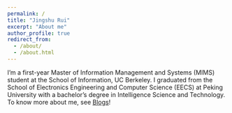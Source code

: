 ```yaml
---
permalink: /
title: "Jingshu Rui"
excerpt: "About me"
author_profile: true
redirect_from: 
  - /about/
  - /about.html
---
```



I’m a first-year Master of Information Management and Systems (MIMS) student at the School of Information, UC Berkeley. I graduated from the School of Electronics Engineering and Computer Science (EECS) at Peking University with a bachelor’s degree in Intelligence Science and Technology.
To know more about me, see [Blogs](https://rjssue.github.io/year-archive/)!